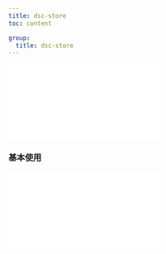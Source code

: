 ```yaml
---
title: dsc-store
toc: content

group:
  title: dsc-store
---
```


<embed src="../README.md" ></embed>

### 基本使用

<code src="./main.tsx" ></code>
<embed src="../CHANGELOG.md"></embed>

